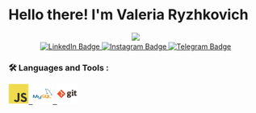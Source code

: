 # Hello there! I'm Valeria Ryzhkovich
<div id="header" align="center">
  <img src="https://media.giphy.com/media/LPgFwCQg4HQBvPihcn/giphy.gif" width="300"/>
</div>
<div id="badges" align="center">
  <a href="https://www.linkedin.com/in/%D0%B2%D0%B0%D0%BB%D0%B5%D1%80%D0%B8%D1%8F-%D1%80%D1%8B%D0%B6%D0%BA%D0%BE%D0%B2%D0%B8%D1%87-08b838230/">
     <img src="https://img.shields.io/badge/LinkedIn-blue?style=for-the-badge&logo=linkedin&logoColor=white" alt="LinkedIn Badge"/>
  </a>
  <a href="https://instagram.com/valeria.ryzhkovich">
     <img src="https://img.shields.io/badge/Instagram-red?style=for-the-badge&logo=instagram&logoColor=white" alt="Instagram Badge"/>
  </a> 
  <a href="https://t.me/v_ryzhkovich">
     <img src="https://img.shields.io/badge/Telegram-blue?style=for-the-badge&logo=telegram&logoColor=white" alt="Telegram Badge"/>
  </a>
</div>

### :hammer_and_wrench: Languages and Tools :
<div>
  <a href="https://github.com/ValeryiaRyzhkovich/Homeworks/tree/main/JavaScript">
    <img src="https://github.com/devicons/devicon/blob/master/icons/javascript/javascript-original.svg" title="JavaScript" alt="JavaScript" width="40" height="40"/>&nbsp;
  </a>
  <a href="https://github.com/ValeryiaRyzhkovich/Homeworks/tree/main/SQL">
    <img src="https://github.com/devicons/devicon/blob/master/icons/mysql/mysql-original-wordmark.svg" title="MySQL"  alt="MySQL" width="40" height="40"/>&nbsp;
  </a>
  <a href="https://github.com/ValeryiaRyzhkovich/Homeworks/tree/main/Bash">
    <img src="https://github.com/devicons/devicon/blob/master/icons/git/git-original-wordmark.svg" title="Git" **alt="Git" width="40" height="40"/>
  </a>
</div>
<!---
ValeryiaRyzhkovich/ValeryiaRyzhkovich is a ✨ special ✨ repository because its `README.md` (this file) appears on your GitHub profile.
You can click the Preview link to take a look at your changes.
--->
